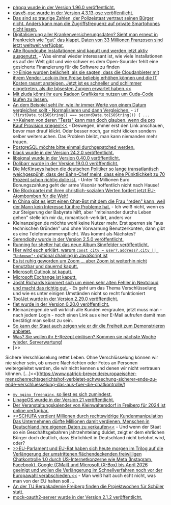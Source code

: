 * [phpqa wurde in der Version 1.96.0 veröffentlicht.](https://github.com/jakzal/phpqa/releases/tag/v1.96.0)
* [davx5-ose wurde in der Version 4.3.13-ose veröffentlicht.](https://github.com/bitfireAT/davx5-ose/releases/tag/v4.3.13-ose)
* [Das sind so traurige Zahlen, der Polizeistaat vertraut seinen Bürger nicht. Anders kann man die Zugriffsfrequenz auf private Smartphones nicht lesen.](https://netzpolitik.org/2024/sachsen-anhalt-alle-35-stunden-durchsucht-die-polizei-ein-smartphone/)
* [Digitalisierung aller Krankenversicherungsdaten? Sieht man erneut in Frankreich wie "gut" das klappt. Daten von 33 Millionen Franzosen sind jetzt weltweit verfügbar.](https://www.borncity.com/blog/2024/02/13/cyberangriff-krankenversicherungsdaten-von-33-millionen-franzosen-abgeflossen/)
* [Alte Roundcube Installationen sind kaputt und werden jetzt aktiv ausgenutzt.](https://www.bleepingcomputer.com/news/security/cisa-roundcube-email-server-bug-now-exploited-in-attacks/) - Was einmal wieder interessant ist, wie viele Installationen es auf der Welt gibt und wie schwer es dem Open-Sourcler fehlt eine gesicherte Finanzierung für die Software zu finden
* [>>Einige wurden belächelt, als sie sagten, dass die Cloudanbieter mit ihrem Vendor Lock-in ihre Preise beliebig erhöhen können und die IT Kosten rasant ansteigen. Jetzt ist es schneller und schlimmer eingetreten, als die bösesten Zungen erwartet haben.<<](https://www.borncity.com/blog/2024/02/13/das-war-es-mit-dem-free-vsphere-hypervisor-esxi-7-x-und-8-x/)
* [Mit zluda könnt ihr eure Radeon Grafikkarte nutzen um Cuda-Code laufen zu lassen.](https://www.phoronix.com/review/radeon-cuda-zluda)
* [An dem Beispiel seht ihr, wie ihr immer Werte von einem Datum vergleichen sollt - Normalisieren und dann Vergleichen.](https://www.freecodecamp.org/news/compare-two-dates-in-javascript/) - `if (firstDate.toISOString() === secondDate.toISOString()) { ...`
* [>>Keinem von deren "Tests" kann man doch glauben, wenn die pro Kauf Provision kriegen!<<](http://blog.fefe.de/?ts=9b3496a8) - Deswegen, immer erst den Link anschauen, bevor man drauf klickt. Oder besser noch, gar nicht klicken sondern selber weitersuchen. Das Problem bleibt, man kann niemanden mehr trauen.
* [PostgreSQL möchte bitte einmal durchgepatched werden.](http://blog.fefe.de/?ts=9b34c53a)
* [black wurde in der Version 24.2.0 veröffentlicht.](https://github.com/psf/black/releases/tag/24.2.0)
* [libsignal wurde in der Version 0.40.0 veröffentlicht.](https://github.com/signalapp/libsignal/releases/tag/v0.40.0)
* [Dolibarr wurde in der Version 19.0.0 veröffentlicht.](https://github.com/Dolibarr/dolibarr/releases/tag/19.0.0)
* [Die McKinseys haben die deutschen Politiker so lange transatlantisch weichgespühlt, dass der Bahn-Chef meint, dass eine Pünktlichkeit zu 70 Prozent schon richtig dolle ist.](http://blog.fefe.de/?ts=9b3523f4) - Unter 10 Millionen Euro Bonungszahlung geht der arme Visonär hoffentlich nicht nach Hause!
* [Die Blockpartei mit ihren christlich-sozialen Werten fordert jetzt EU-Atombomben für die Welt!](http://blog.fefe.de/?ts=9b356824)
* [In China gibt es jetzt einen Chat-Bot mit dem die Frau "reden" kann, weil der Mann kein Interesse für ihre Probleme hat.](http://blog.fefe.de/?ts=9b355b3b) - Ich weiß nicht, wenn es zur Steigerung der Babyrate hilft, aber "miteinander durchs Leben gehen" stelle ich mir da, romantisch-verklärt, anders vor
* Kleinanzeigen.de möchte wohl keine Nutzer mehr. Erst sperren sie "aus technischen Gründen" und ohne Vorwarnung Benutzerkonten, dann gibt es eine Telefonnummernpflicht. Was kommt als Nächstes?
* [Serendipity wurde in der Version 2.5.0 veröffentlicht.](https://github.com/s9y/Serendipity/releases/tag/2.5.0)
* [Running for shelter hat das neue Album Sinnfelder veröffentlicht.](https://runningforshelter.bandcamp.com/album/sinnfelder)
* [Hier wird euch erklärt, warum `const city = user?.address?.city || "Unknown";` optional chaining in JavaScript ist](https://www.freecodecamp.org/news/optional-chaining-javascript/)
* [Es ist ruhig geworden um Zoom ... aber Zoom ist weiterhin nicht benutzbar und dauernd kaputt.](https://www.bleepingcomputer.com/news/security/zoom-patches-critical-privilege-elevation-flaw-in-windows-apps/)
* [Microsoft Outlook ist kaputt.](https://www.bleepingcomputer.com/news/security/microsoft-new-critical-outlook-rce-bug-exploited-as-zero-day/)
* [Microsoft Exchange ist kaputt.](https://www.bleepingcomputer.com/news/security/microsoft-new-critical-exchange-bug-exploited-as-zero-day/)
* [Josht Richards kümmert sich um einen sehr alten Fehler in Nextcloud und macht das richtig gut.](https://github.com/nextcloud/server/issues/8546#issuecomment-1944213082) - Es geht um das Thema Verschlüsselung und wie es unter einigen Umständen nicht so recht funktioniert
* [ToolJet wurde in der Version 2.29.0 veröffentlicht.](https://github.com/ToolJet/ToolJet/releases/tag/v2.29.0)
* [flet wurde in der Version 0.20.0 veröffentlicht.](https://github.com/flet-dev/flet/releases/tag/v0.20.0)
* Kleinanzeigen.de will wirklich alle Kunden vergraulen, jetzt muss man - nach jedem Login - noch einen Link aus einer E-Mail aufrufen damit man bestätigt man selbst zu sein.
* [So kann der Staat auch zeigen wie er dir die Freiheit zum Demonstrieren anbietet.](http://blog.fefe.de/?ts=9b3391d5)
* [Was? Sie wollen ihr E-Rezept einlösen? Kommen sie nächste Woche wieder, Serverwartung!](http://blog.fefe.de/?ts=9b33e707)
* [>>

Sichere Verschlüsselung rettet Leben. Ohne Verschlüsselung können wir nie sicher sein, ob unsere Nachrichten oder Fotos an Personen weitergeleitet werden, die wir nicht kennen und denen wir nicht vertrauen können. [...]<<](https://www.patrick-breyer.de/europaeischer-menschenrechtsgerichtshof-verbietet-schwaechung-sicherer-ende-zu-ende-verschluesselung-das-aus-fuer-die-chatkontrolle/)
* [`mv nginx freenginx`, so liest es sich zumindest.](https://www.phoronix.com/news/Nginx-Forked-To-Freenginx)
* [LinageOS wurde in der Version 21 veröffentlicht.](https://lwn.net/Articles/962168/)
* [Der Veranstaltungskalender von Kleinwaltersdorf in Freiberg für 2024 ist online verfügbar.](https://kleinwaltersdorf.de/index.php/2024/02/16/veranstaltungskalender-2024/)
* [>>SCHUFA verdient Millionen durch rechtswidrige Kundenmanipulation Das Unternehmen dürfte Millionen damit verdienen, Menschen in Deutschland ihre eigenen Daten zu verkaufen<<](https://noyb.eu/de/german-credit-agency-earns-millions-through-unlawful-customer-manipulation) - Und wenn der Staat so ein Geschäftsgebahren jahrzehntelang duldet, zeigt er dem ehrlichen Bürger doch deutlich, dass Ehrlichkeit in Deutschland nicht belohnt wird, oder?
* [>>EU-Parlament und EU-Rat haben sich heute morgen im Trilog auf die Verlängerung der umstrittenen flächendeckenden freiwilligen Chatkontrolle 1.0 durch US-Internetkonzerne wie Meta (Instagram, Facebook), Google (GMail) und Microsoft (X-Box) bis April 2026 geeinigt und wollen die Verlängerung im Schnellverfahren noch vor der Europawahl verabschieden.<<](https://www.patrick-breyer.de/trilog-deal-eu-parlament-und-rat-besiegeln-verlaengerung-der-flaechendeckenden-chatkontrolle-durch-us-internetkonzerne/) - Man weiß halt auch echt nicht, was man von der EU halten soll ...
* [An der TU Bergakademie Freiberg finden die Projektwochen für Schüler statt.](https://www.mdr.de/video/mdr-videos/a/video-798554.html)
* [mock-oauth2-server wurde in der Version 2.1.2 veröffentlicht.](https://github.com/navikt/mock-oauth2-server/releases/tag/2.1.2)
